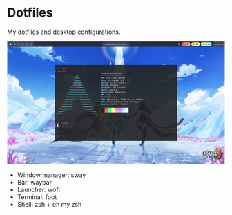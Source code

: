 # Dotfiles

My dotfiles and desktop configurations.

![screenshot](/screenshot.png)

- Window manager: sway
- Bar: waybar
- Launcher: wofi
- Terminal: foot
- Shell: zsh + oh my zsh
